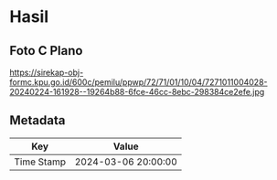 # Hasil

## Foto C Plano

https://sirekap-obj-formc.kpu.go.id/600c/pemilu/ppwp/72/71/01/10/04/7271011004028-20240224-161928--19264b88-6fce-46cc-8ebc-298384ce2efe.jpg


## Metadata

| Key        | Value               |
| ---------- | ------------------- |
| Time Stamp | 2024-03-06 20:00:00 |



